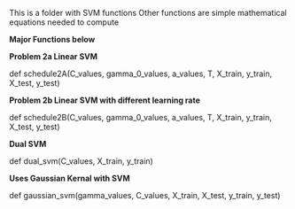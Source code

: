 This is a folder with SVM functions
Other functions are simple mathematical equations needed to compute 

**Major Functions below**

**Problem 2a Linear SVM**

def schedule2A(C_values, gamma_0_values, a_values, T, X_train, y_train, X_test, y_test)

**Problem 2b Linear SVM with different learning rate**

def schedule2B(C_values, gamma_0_values, a_values, T, X_train, y_train, X_test, y_test)

**Dual SVM**

def dual_svm(C_values, X_train, y_train)

**Uses Gaussian Kernal with SVM**

def gaussian_svm(gamma_values, C_values, X_train, X_test, y_train, y_test)
   
